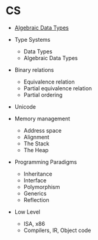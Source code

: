 # CS

- [Algebraic Data Types](algebraic-data-types.md)



- Type Systems
  - Data Types
  - Algebraic Data Types
- Binary relations
  - Equivalence relation
  - Partial equivalence relation
  - Partial ordering
- Unicode
- Memory management
  - Address space
  - Alignment
  - The Stack
  - The Heap
- Programming Paradigms
  - Inheritance
  - Interface
  - Polymorphism
  - Generics
  - Reflection
- Low Level
  - ISA, x86
  - Compilers, IR, Object code
